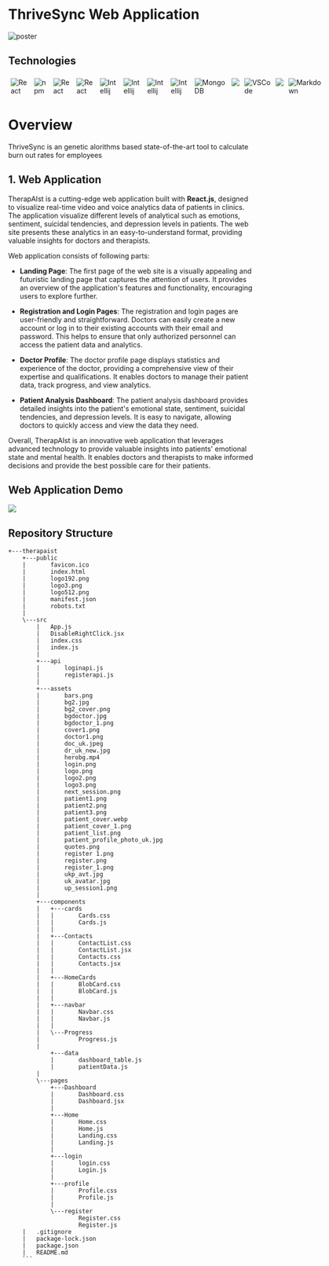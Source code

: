 # ThriveSync Web Application
![poster](https://github.com/CM4601/thrive-sync-frontend/assets/93707378/45f34e9a-b81f-4542-b05f-c1efeddbb7bb)


## Technologies
<div style="display:flex; margin: auto;">

  <img style="margin:5px;" src="https://img.shields.io/badge/react-%2320232a.svg?style=for-the-badge&logo=react&logoColor=%2361DAFB" alt="React">
  <img style="margin:5px;" src="https://img.shields.io/badge/NPM-%23CB3837.svg?style=for-the-badge&logo=npm&logoColor=white" alt="npm">
  <img style="margin:5px;" src="https://img.shields.io/badge/redux-%23593d88.svg?style=for-the-badge&logo=redux&logoColor=white" alt="React">
  <img style="margin:5px;" src="https://img.shields.io/badge/figma-%23F24E1E.svg?style=for-the-badge&logo=figma&logoColor=white" alt="React">
  <img style="margin:5px;" src="https://img.shields.io/badge/html5-%23E34F26.svg?style=for-the-badge&logo=html5&logoColor=white" alt="Intellij">
  <img style="margin:5px;" src="https://img.shields.io/badge/css3-%231572B6.svg?style=for-the-badge&logo=css3&logoColor=white" alt="Intellij">
  <img style="margin:5px;" src="https://img.shields.io/badge/javascript-%23323330.svg?style=for-the-badge&logo=javascript&logoColor=%23F7DF1E" alt="Intellij">
  <img style="margin:5px;" src="https://img.shields.io/badge/python-3670A0?style=for-the-badge&logo=python&logoColor=ffdd54" alt="Intellij">
  <img style="margin:5px;" src="https://img.shields.io/badge/MongoDB-%234ea94b.svg?style=for-the-badge&logo=mongodb&logoColor=white" alt="MongoDB">
  <img style="margin:5px;" src="https://img.shields.io/badge/azure-%230072C6.svg?style=for-the-badge&logo=microsoftazure&logoColor=white">
  <img style="margin:5px;" src="https://img.shields.io/badge/Visual%20Studio%20Code-0078d7.svg?style=for-the-badge&logo=visual-studio-code&logoColor=white" alt="VSCode">
  <img style="margin:5px;" src="https://img.shields.io/badge/pycharm-143?style=for-the-badge&logo=pycharm&logoColor=black&color=black&labelColor=green">
  <img style="margin:5px;" src="https://img.shields.io/badge/markdown-%23000000.svg?style=for-the-badge&logo=markdown&logoColor=white" alt="Markdown">

</div>

# Overview
ThriveSync is an genetic alorithms based state-of-the-art tool to calculate burn out rates for employees 

## 1. Web Application

TherapAIst is a cutting-edge web application built with **React.js**, designed to visualize real-time video and voice analytics data of patients in clinics. The application visualize different levels of analytical such as emotions, sentiment, suicidal tendencies, and depression levels in patients. The web site presents these analytics in an easy-to-understand format, providing valuable insights for doctors and therapists.

Web application consists of following parts:

- **Landing Page**:
The first page of the web site is a visually appealing and futuristic landing page that captures the attention of users. It provides an overview of the application's features and functionality, encouraging users to explore further.

- **Registration and Login Pages**:
The registration and login pages are user-friendly and straightforward. Doctors can easily create a new account or log in to their existing accounts with their email and password. This helps to ensure that only authorized personnel can access the patient data and analytics.

- **Doctor Profile**:
The doctor profile page displays statistics and experience of the doctor, providing a comprehensive view of their expertise and qualifications. It enables doctors to manage their patient data, track progress, and view analytics.

- **Patient Analysis Dashboard**:
The patient analysis dashboard provides detailed insights into the patient's emotional state, sentiment, suicidal tendencies, and depression levels. It is easy to navigate, allowing doctors to quickly access and view the data they need.

Overall, TherapAIst is an innovative web application that leverages advanced technology to provide valuable insights into patients' emotional state and mental health. It enables doctors and therapists to make informed decisions and provide the best possible care for their patients.

## Web Application Demo

[![](https://markdown-videos.deta.dev/youtube/USL-rW7b9cQ)](https://youtu.be/USL-rW7b9cQ)

## Repository Structure
```
+---therapaist
    +---public
    |       favicon.ico
    |       index.html
    |       logo192.png
    |       logo3.png
    |       logo512.png
    |       manifest.json
    |       robots.txt
    |       
    \---src
        |   App.js
        |   DisableRightClick.jsx
        |   index.css
        |   index.js
        |   
        +---api
        |       loginapi.js
        |       registerapi.js
        |       
        +---assets
        |       bars.png
        |       bg2.jpg
        |       bg2_cover.png
        |       bgdoctor.jpg
        |       bgdoctor_1.png
        |       cover1.png
        |       doctor1.png
        |       doc_uk.jpeg
        |       dr_uk_new.jpg
        |       herobg.mp4
        |       login.png
        |       logo.png
        |       logo2.png
        |       logo3.png
        |       next_session.png
        |       patient1.png
        |       patient2.png
        |       patient3.png
        |       patient_cover.webp
        |       patient_cover_1.png
        |       patient_list.png
        |       patient_profile_photo_uk.jpg
        |       quotes.png
        |       register 1.png
        |       register.png
        |       register_1.png
        |       ukp_avt.jpg
        |       uk_avatar.jpg
        |       up_session1.png
        |       
        +---components
        |   +---cards
        |   |       Cards.css
        |   |       Cards.js
        |   |       
        |   +---Contacts
        |   |       ContactList.css
        |   |       ContactList.jsx
        |   |       Contacts.css
        |   |       Contacts.jsx
        |   |       
        |   +---HomeCards
        |   |       BlobCard.css
        |   |       BlobCard.js
        |   |       
        |   +---navbar
        |   |       Navbar.css
        |   |       Navbar.js
        |   |       
        |   \---Progress
        |           Progress.js
        |           
            +---data
            |       dashboard_table.js
            |       patientData.js
        |       
        \---pages
            +---Dashboard
            |       Dashboard.css
            |       Dashboard.jsx
            |       
            +---Home
            |       Home.css
            |       Home.js
            |       Landing.css
            |       Landing.js
            |       
            +---login
            |       login.css
            |       Login.js
            |       
            +---profile
            |       Profile.css
            |       Profile.js
            |       
            \---register
                    Register.css
                    Register.js
    |   .gitignore
    |   package-lock.json
    |   package.json
    |   README.md
    ```
